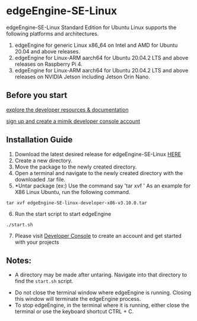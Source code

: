 # edgeEngine-SE-Linux

edgeEngine-SE-Linux Standard Edition for Ubuntu Linux supports the following platforms and architectures.
1. edgeEngine for generic Linux x86_64 on Intel and AMD for Ubuntu 20.04 and above releases.
2. edgeEngine for Linux-ARM aarch64 for Ubuntu 20.04.2 LTS and above releases on Raspberry Pi 4.
3. edgeEngine for Linux-ARM aarch64 for Ubuntu 20.04.2 LTS and above releases on NVIDIA Jetson including Jetson Orin Nano.

## Before you start


 [explore the developer resources & documentation](https://developer.mimik.com)
 
 [sign up and create a mimik developer console account](https://developer.mimik.com/console/create_account)


## Installation Guide
1. Download the latest desired release for edgeEngine-SE-Linux  [HERE](https://github.com/edgeEngine/edgeEngine-SE-Linux/releases)
2. Create a new directory.
3. Move the package to the newly created directory.
4. Open a terminal and navigate to the newly created directory with the downloaded .tar file.
5. *Untar package (ex:)
   Use the command say 'tar xvf <dowloaded edgeEngine tar file for the desired platform>'
   As an example for X86 Linux Ubuntu, run the following command.

```
tar xvf edgeEngine-SE-linux-developer-x86-v3.10.0.tar
```

6. Run the start script to start edgeEngine
```
./start.sh
```
7. Please visit [Developer Console](https://developer.mimik.com/console/create_account) to create an account and get started with your projects


## Notes:
* A directory may be made after untaring. Navigate into that directory to find the `start.sh` script.
- Do not close the terminal window where edgeEngine is running. Closing this window will terminate the edgeEngine process.
- To stop edgeEngine, in the terminal where it is running, either close the terminal or use the keyboard shortcut CTRL + C.

